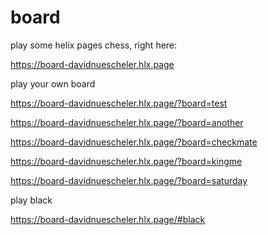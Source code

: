 # board

play some helix pages chess, right here:

https://board-davidnuescheler.hlx.page

play your own board

https://board-davidnuescheler.hlx.page/?board=test

https://board-davidnuescheler.hlx.page/?board=another

https://board-davidnuescheler.hlx.page/?board=checkmate

https://board-davidnuescheler.hlx.page/?board=kingme

https://board-davidnuescheler.hlx.page/?board=saturday


play black

https://board-davidnuescheler.hlx.page/#black



